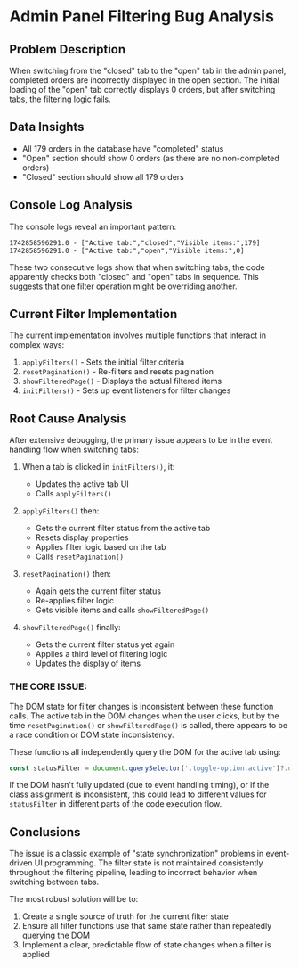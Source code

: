 # Admin Panel Filtering Bug Analysis

## Problem Description
When switching from the "closed" tab to the "open" tab in the admin panel, completed orders are incorrectly displayed in the open section. The initial loading of the "open" tab correctly displays 0 orders, but after switching tabs, the filtering logic fails.

## Data Insights
- All 179 orders in the database have "completed" status
- "Open" section should show 0 orders (as there are no non-completed orders)
- "Closed" section should show all 179 orders

## Console Log Analysis
The console logs reveal an important pattern:
```
1742858596291.0 - ["Active tab:","closed","Visible items:",179]
1742858596291.0 - ["Active tab:","open","Visible items:",0]
```

These two consecutive logs show that when switching tabs, the code apparently checks both "closed" and "open" tabs in sequence. This suggests that one filter operation might be overriding another.

## Current Filter Implementation

The current implementation involves multiple functions that interact in complex ways:

1. `applyFilters()` - Sets the initial filter criteria
2. `resetPagination()` - Re-filters and resets pagination
3. `showFilteredPage()` - Displays the actual filtered items 
4. `initFilters()` - Sets up event listeners for filter changes

## Root Cause Analysis

After extensive debugging, the primary issue appears to be in the event handling flow when switching tabs:

1. When a tab is clicked in `initFilters()`, it:
   - Updates the active tab UI
   - Calls `applyFilters()`
   
2. `applyFilters()` then:
   - Gets the current filter status from the active tab
   - Resets display properties
   - Applies filter logic based on the tab
   - Calls `resetPagination()`
   
3. `resetPagination()` then:
   - Again gets the current filter status
   - Re-applies filter logic
   - Gets visible items and calls `showFilteredPage()`
   
4. `showFilteredPage()` finally:
   - Gets the current filter status yet again
   - Applies a third level of filtering logic
   - Updates the display of items

### THE CORE ISSUE:
The DOM state for filter changes is inconsistent between these function calls. The active tab in the DOM changes when the user clicks, but by the time `resetPagination()` or `showFilteredPage()` is called, there appears to be a race condition or DOM state inconsistency.

These functions all independently query the DOM for the active tab using:
```javascript
const statusFilter = document.querySelector('.toggle-option.active')?.dataset.value || '';
```

If the DOM hasn't fully updated (due to event handling timing), or if the class assignment is inconsistent, this could lead to different values for `statusFilter` in different parts of the code execution flow.

## Conclusions

The issue is a classic example of "state synchronization" problems in event-driven UI programming. The filter state is not maintained consistently throughout the filtering pipeline, leading to incorrect behavior when switching between tabs.

The most robust solution will be to:

1. Create a single source of truth for the current filter state
2. Ensure all filter functions use that same state rather than repeatedly querying the DOM
3. Implement a clear, predictable flow of state changes when a filter is applied